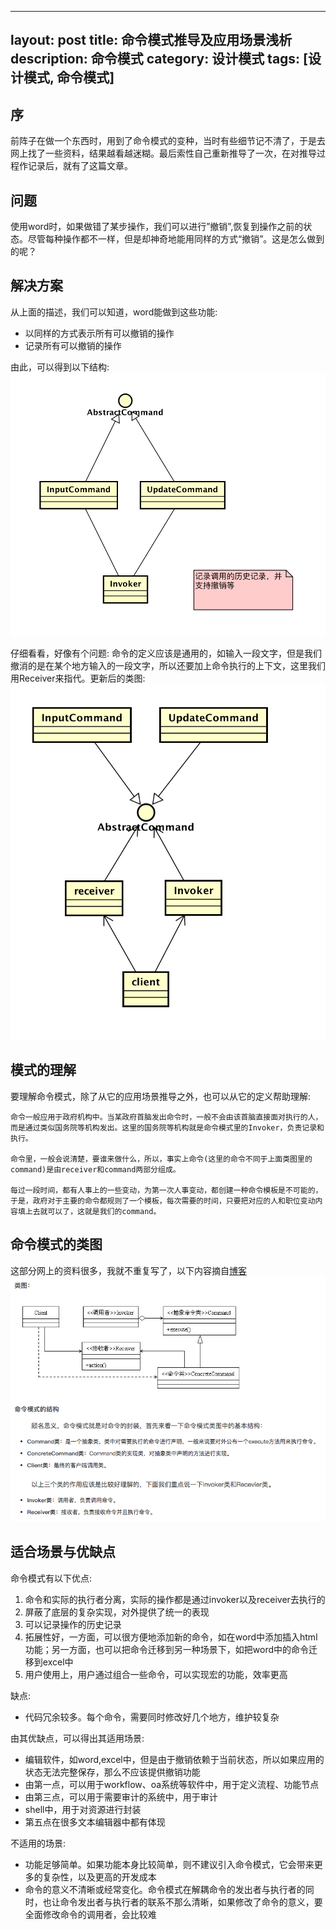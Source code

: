 
---
layout: post
title: 命令模式推导及应用场景浅析
description: 命令模式
category: 设计模式
tags: [设计模式, 命令模式]
---

## 序
前阵子在做一个东西时，用到了命令模式的变种，当时有些细节记不清了，于是去网上找了一些资料，结果越看越迷糊。最后索性自己重新推导了一次，在对推导过程作记录后，就有了这篇文章。

## 问题
使用word时，如果做错了某步操作，我们可以进行”撤销”,恢复到操作之前的状态。尽管每种操作都不一样，但是却神奇地能用同样的方式“撤销”。这是怎么做到的呢？

## 解决方案
从上面的描述，我们可以知道，word能做到这些功能:
* 以同样的方式表示所有可以撤销的操作
* 记录所有可以撤销的操作

由此，可以得到以下结构:
![command_pattern_class1](media/command_pattern_class1.png)


仔细看看，好像有个问题: 命令的定义应该是通用的，如输入一段文字，但是我们撤消的是在某个地方输入的一段文字，所以还要加上命令执行的上下文，这里我们用Receiver来指代。更新后的类图:
![command_pattern_class2](media/command_pattern_class2.png)



## 模式的理解
要理解命令模式，除了从它的应用场景推导之外，也可以从它的定义帮助理解:
```
命令一般应用于政府机构中。当某政府首脑发出命令时，一般不会由该首脑直接面对执行的人，而是通过类似国务院等机构发出。这里的国务院等机构就是命令模式里的Invoker，负责记录和执行。

命令里，一般会说清楚，要谁来做什么，所以，事实上命令(这里的命令不同于上面类图里的command)是由receiver和command两部分组成。

每过一段时间，都有人事上的一些变动，为第一次人事变动，都创建一种命令模板是不可能的，于是，政府对于主要的命令都规则了一个模板，每次需要的时间，只要把对应的人和职位变动内容填上去就可以了，这就是我们的command。
```

## 命令模式的类图
这部分网上的资料很多，我就不重复写了，以下内容摘自[博客](https://blog.csdn.net/zhengzhb/article/details/7550895)
![command_pattern_diagra](media/command_pattern_diagram.png)


## 适合场景与优缺点
命令模式有以下优点:
1. 命令和实际的执行者分离，实际的操作都是通过invoker以及receiver去执行的
2. 屏蔽了底层的复杂实现，对外提供了统一的表现
3. 可以记录操作的历史记录
4. 拓展性好，一方面，可以很方便地添加新的命令，如在word中添加插入html功能；另一方面，也可以把命令迁移到另一种场景下，如把word中的命令迁移到excel中
5. 用户使用上，用户通过组合一些命令，可以实现宏的功能，效率更高

缺点:
* 代码冗余较多。每个命令，需要同时修改好几个地方，维护较复杂

由其优缺点，可以得出其适用场景:
* 编辑软件，如word,excel中，但是由于撤销依赖于当前状态，所以如果应用的状态无法完整保存，那么不应该提供撤销功能
* 由第一点，可以用于workflow、oa系统等软件中，用于定义流程、功能节点
* 由第三点，可以用于需要审计的系统中，用于审计
* shell中，用于对资源进行封装
* 第五点在很多文本编辑器中都有体现

不适用的场景:
* 功能足够简单。如果功能本身比较简单，则不建议引入命令模式，它会带来更多的复杂性，以及更高的开发成本
* 命令的意义不清晰或经常变化。命令模式在解耦命令的发出者与执行者的同时，也让命令发出者与执行者的联系不那么清晰，如果修改了命令的意义，要全面修改命令的调用者，会比较难










